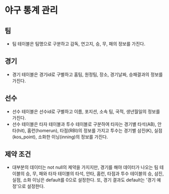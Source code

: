 # 야구 통계 관리

## 팀
- 팀 테이블은 팀명으로 구분하고 감독, 연고지, 승, 무, 패의 정보를 가진다.

## 경기
- 경기 테이블은 경기id로 구별하고 홈팀, 원정팀, 장소, 경기날짜, 승패결과의 정보를 가진다.

## 선수
- 선수 테이블은 선수id로 구별하고 이름, 포지션, 소속 팀, 국적, 생년월일의 정보를 가진다.
- 선수 테이블은 타자 테이블과 투수 테이블로 구분하여 타자는 경기별 타석(AB), 안타(hit), 홈런(homerun), 타점(RBI)의 정보를 가지고 투수는 경기별 삼진(K), 실점(kos_point), 소화한 이닝(inning)의 정보를 가진다.

## 제약 조건
- 대부분의 데이터는 not null의 제약을 가지지만, 경기를 해야 데이터가 나오는 팀 테이블의 승, 무, 패와 타자 테이블의 타석, 안타, 홈런, 타점과 투수 테이블의 승, 삼진, 실점, 소화 이닝은 default를 0으로 설정한다. 또, 경기 결과도 default는 '경기 예정'으로 설정한다.